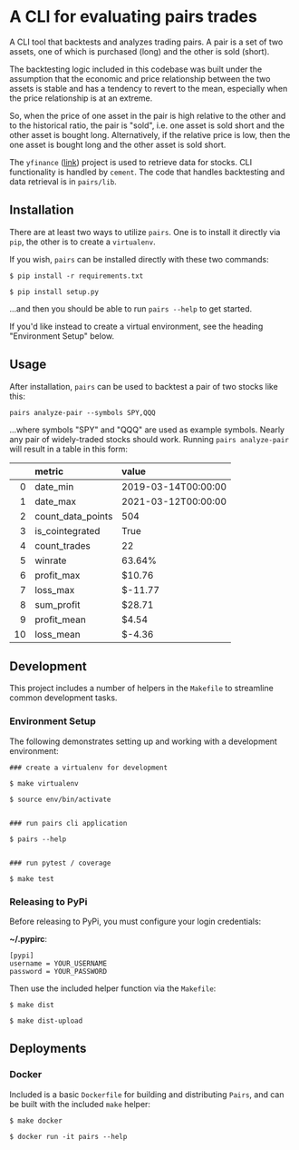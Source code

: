 # A CLI for evaluating pairs trades

A CLI tool that backtests and analyzes trading pairs. A pair is a set of two assets, one of which is
purchased (long) and the other is sold (short). 

The backtesting logic included in this codebase was built under the assumption that the economic and
price relationship between the two assets is stable and has a tendency to revert to the mean,
especially when the price relationship is at an extreme. 

So, when the price of one asset in the pair is high relative to the other and to the historical
ratio, the pair is "sold", i.e. one asset is sold short and the other asset is bought long.
Alternatively, if the relative price is low, then the one asset is bought long and the other asset
is sold short. 

The `yfinance` ([link](https://github.com/ranaroussi/yfinance)) project is used to retrieve data for stocks. CLI functionality is handled by `cement`. 
The code that handles backtesting and data retrieval is in `pairs/lib`. 

## Installation

There are at least two ways to utilize `pairs`. One is to install it directly via `pip`, the other
is to create a `virtualenv`.

If you wish, `pairs` can be installed directly with these two commands:

```
$ pip install -r requirements.txt

$ pip install setup.py
```

...and then you should be able to run `pairs --help` to get started. 

If you'd like instead to create a virtual environment, see the heading "Environment Setup" below.

## Usage

After installation, `pairs` can be used to backtest a pair of two stocks like this: 

```
pairs analyze-pair --symbols SPY,QQQ
```

...where symbols "SPY" and "QQQ" are used as example symbols. Nearly any pair of widely-traded
stocks should work. Running `pairs analyze-pair` will result in a table in this form:

|    | metric            | value               |
|---:|:------------------|:--------------------|
|  0 | date_min          | 2019-03-14T00:00:00 |
|  1 | date_max          | 2021-03-12T00:00:00 |
|  2 | count_data_points | 504                 |
|  3 | is_cointegrated   | True                |
|  4 | count_trades      | 22                  |
|  5 | winrate           | 63.64%              |
|  6 | profit_max        | $10.76              |
|  7 | loss_max          | $-11.77             |
|  8 | sum_profit        | $28.71              |
|  9 | profit_mean       | $4.54               |
| 10 | loss_mean         | $-4.36              |

## Development

This project includes a number of helpers in the `Makefile` to streamline common development tasks.

### Environment Setup

The following demonstrates setting up and working with a development environment:

```
### create a virtualenv for development

$ make virtualenv

$ source env/bin/activate


### run pairs cli application

$ pairs --help


### run pytest / coverage

$ make test
```


### Releasing to PyPi

Before releasing to PyPi, you must configure your login credentials:

**~/.pypirc**:

```
[pypi]
username = YOUR_USERNAME
password = YOUR_PASSWORD
```

Then use the included helper function via the `Makefile`:

```
$ make dist

$ make dist-upload
```

## Deployments

### Docker

Included is a basic `Dockerfile` for building and distributing `Pairs`,
and can be built with the included `make` helper:

```
$ make docker

$ docker run -it pairs --help
```
